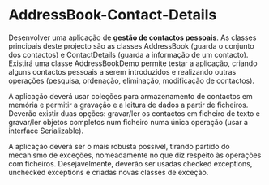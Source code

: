 # AddressBook-Contact-Details

Desenvolver uma aplicação de **gestão de contactos pessoais**. As classes principais deste projecto são as classes AddressBook (guarda o conjunto dos contactos) e ContactDetails (guarda a informação de um contacto). Existirá uma classe AddressBookDemo permite testar a aplicação, criando alguns contactos pessoais a serem introduzidos e realizando outras operações (pesquisa, ordenação, eliminação, modificação de contactos).

A aplicação deverá usar coleções para armazenamento de contactos em memória e permitir a gravação e a leitura de dados a partir de ficheiros. Deverão existir duas opções: gravar/ler os contactos em ficheiro de texto e gravar/ler objetos completos num ficheiro numa única operação (usar a interface Serializable).

A aplicação deverá ser o mais robusta possível, tirando partido do mecanismo de exceções, nomeadamente no que diz respeito às operações com ficheiros. Desejavelmente, deverão ser usadas checked exceptions, unchecked exceptions e criadas novas classes de exceção.
